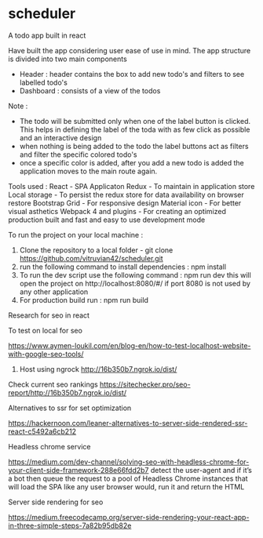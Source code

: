 # scheduler
A todo app built in react

Have built the app considering user ease of use in mind.
The app structure is divided into two main components
- Header : header contains the box to add new todo's and filters to see labelled todo's
- Dashboard : consists of a view of the todos

Note :
- The todo will be submitted only when one of the label button is clicked. This helps in defining the label of the toda with as few click as possible and an interactive design
- when nothing is being added to the todo the label buttons act as filters and filter the specific colored todo's
- once a specific color is added, after you add a new todo is added the application moves to the main route again.

Tools used :
React - SPA Applicaton
Redux -  To maintain in application store
Local storage - To persist the redux store for data availability on browser restore
Bootstrap Grid - For responsive design
Material icon - For better visual asthetics
Webpack 4 and plugins - For creating an optimized production built and fast and easy to use development mode


To run the project on your local machine :
1) Clone the repository to a local folder - git clone https://github.com/vitruvian42/scheduler.git
2) run the following command to install dependencies : npm install
3) To run the dev script use the following command : npm run dev
  this will open the project on http://localhost:8080/#/ if port 8080 is not used by any other application
4) For production build run : npm run build



Research for seo in react

To test on local for seo

https://www.aymen-loukil.com/en/blog-en/how-to-test-localhost-website-with-google-seo-tools/

1. Host using ngrock
http://16b350b7.ngrok.io/dist/

Check current seo rankings
https://sitechecker.pro/seo-report/http://16b350b7.ngrok.io/dist/



Alternatives to ssr for set optimization

https://hackernoon.com/leaner-alternatives-to-server-side-rendered-ssr-react-c5492a6cb212

Headless chrome service

https://medium.com/dev-channel/solving-seo-with-headless-chrome-for-your-client-side-framework-288e66fdd2b7
detect the user-agent and if it’s a bot then queue the request to a pool of Headless Chrome instances that will load the SPA like any user browser would, run it and return the HTML






Server side rendering for seo

https://medium.freecodecamp.org/server-side-rendering-your-react-app-in-three-simple-steps-7a82b95db82e
